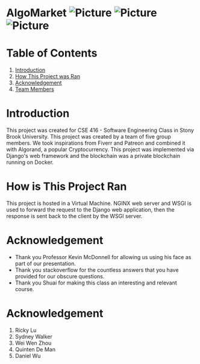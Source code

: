 # AlgoMarket ![Picture](https://img.shields.io/github/repo-size/Tamaarine/KTMFC) ![Picture](https://img.shields.io/uptimerobot/status/m791588377-b1dbefff25107b3b3be4f8d5)  ![Picture](https://img.shields.io/github/contributors/Tamaarine/KTMFC)

# Table of Contents
1. [Introduction](#intro)
2. [How This Project was Ran](#how)
3. [Acknowledgement](#ack)
4. [Team Members](#team)

# <a name="intro"></a>Introduction
This project was created for CSE 416 - Software Engineering Class in Stony Brook University. This project was created by a team of five group members. We took inspirations from Fiverr and Patreon and combined it with Algorand, a popular Cryptocurrency. This project was implemented via Django's web framework and the blockchain was a private blockchain running on Docker. 

# <a name="how"></a>How is This Project Ran
This project is hosted in a Virtual Machine. NGINX web server and WSGI is used to forward the request to the Django web application, then the response is sent back to the client by the WSGI server. 

# <a name="ack"></a>Acknowledgement
* Thank you Professor Kevin McDonnell for allowing us using his face as part of our presentation.
* Thank you stackoverflow for the countless answers that you have provided for our obscure questions.
* Thank you Shuai for making this class an interesting and relevant course. 

# <a name="ack"></a>Acknowledgement
1. Ricky Lu
2. Sydney Walker
3. Wei Wen Zhou
4. Quinten De Man
5. Daniel Wu